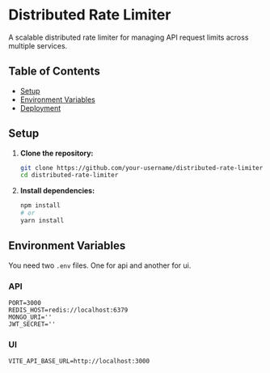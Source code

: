 # Distributed Rate Limiter

A scalable distributed rate limiter for managing API request limits across multiple services.

## Table of Contents

- [Setup](#setup)
- [Environment Variables](#environment-variables)
- [Deployment](#deployment)

## Setup

1. **Clone the repository:**

   ```bash
   git clone https://github.com/your-username/distributed-rate-limiter.git
   cd distributed-rate-limiter
   ```

2. **Install dependencies:**
   ```bash
   npm install
   # or
   yarn install
   ```

## Environment Variables

You need two `.env` files. One for api and another for ui.

### API

```env
PORT=3000
REDIS_HOST=redis://localhost:6379
MONGO_URI=''
JWT_SECRET=''
```

### UI

```env
VITE_API_BASE_URL=http://localhost:3000
```
